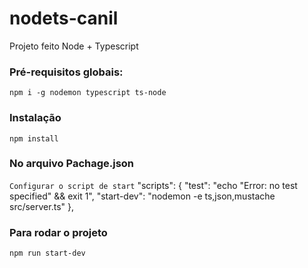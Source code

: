 # nodets-canil
Projeto feito Node + Typescript

### Pré-requisitos globais:
`npm i -g nodemon typescript ts-node`

### Instalação
`npm install`

### No arquivo Pachage.json
`Configurar o script de start` 
  "scripts": {
        "test": "echo \"Error: no test specified\" && exit 1",
        "start-dev": "nodemon -e ts,json,mustache src/server.ts"
    },

### Para rodar o projeto
`npm run start-dev`


